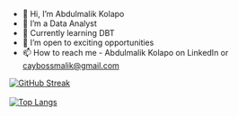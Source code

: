 - 👋 Hi, I’m Abdulmalik Kolapo 
- 👀 I’m a Data Analyst 
- 🌱 Currently learning DBT
- 💞️ I’m open to exciting opportunities 
- 📫 How to reach me - Abdulmalik Kolapo on LinkedIn or caybossmalik@gmail.com 


[![GitHub Streak](https://github-readme-streak-stats.herokuapp.com/?user=cayboss&theme=nightowl)](https://git.io/streak-stats)&nbsp; &nbsp; &nbsp; &nbsp; &nbsp;
<br>
<br>
[![Top Langs](https://github-readme-stats.vercel.app/api/top-langs/?username=cayboss&layout=compact&card_width=445)](https://github.com/cayboss/github-readme-stats)

<!---
Cayboss/Cayboss is a ✨ special ✨ repository because its `README.md` (this file) appears on your GitHub profile.
You can click the Preview link to take a look at your changes.
--->
